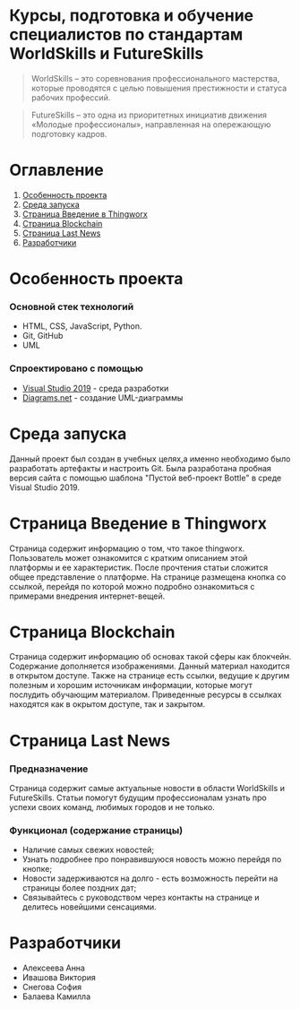 # **Курсы, подготовка и обучение специалистов по стандартам WorldSkills и FutureSkills**
>WorldSkills – это соревнования профессионального мастерства, которые проводятся с целью повышения престижности и статуса рабочих профессий.

>FutureSkills – это одна из приоритетных инициатив движения «Молодые профессионалы», направленная на опережающую подготовку кадров.
# **Оглавление**
1. [Особенность проекта](#implementedfunctionality)
2. [Среда запуска](#startupenvironment)
3. [Страница Введение в Thingworx](#thingworx)
4. [Страница Blockchain](#blockchein)
5. [Страница Last News](#lastnews)
6. [Разработчики](#members)

<a name="implementedfunctionality"></a> 
# **Особенность проекта**
### Основной стек технологий
- HTML, CSS, JavaScript, Python.
- Git, GitHub
- UML
### Спроектировано с помощью
- [Visual Studio 2019](https://visualstudio.microsoft.com/ru/downloads/) - среда разработки 
- [Diagrams.net](https://www.diagrams.net) - создание UML-диаграммы
<a name="startupenvironment"></a>
# **Среда запуска**
Данный проект был создан в учебных целях,а именно необходимо было разработать артефакты и настроить Git. Была разработана пробная версия сайта  с помощью шаблона "Пустой веб-проект Bottle"  в среде Visual Studio 2019.

<a name="thingworx"></a> 
# **Страница Введение в Thingworx**
Страница содержит информацию о том, что такое thingworx. Пользователь может ознакомится с кратким описанием этой платформы и ее характеристик. После прочтения статьи сложится общее представление о платформе. На странице размещена кнопка со ссылкой, перейдя по которой можно подробно ознакомиться с примерами внедрения интернет-вещей.

<a name="blockchein"></a> 
# **Страница Blockchain**
Страница содержит информацию об основах такой сферы как блокчейн. Содержание дополняется изображениями. 
Данный материал находится в открытом доступе. Также на странице есть ссылки, ведущие к другим полезным и хорошим источникам информации, которые могут послудить обучающим материалом. Приведенные ресурсы в ссылках находятся как в окрытом доступе, так и закрытом. 

<a name="lastnews"></a> 
# **Страница Last News**
### Предназначение
Страница содержит самые актуальные новости в области WorldSkills и FutureSkills. 
Статьи помогут будущим профессионалам узнать про успехи своих команд, любимых городов и не только. 
### Функционал (содержание страницы)
- Наличие самых свежих новостей;
- Узнать подробнее про понравившуюся новость можно перейдя по кнопке;
- Новости задерживаются на долго - есть возможность перейти на страницы более поздних дат;
- Связывайтесь с руководством через контакты на странице и делитесь новейшими сенсациями.

<a name="members"></a>
# **Разработчики** 
- Алексеева Анна 
- Ивашова Виктория 
- Снегова София
- Балаева Камилла
